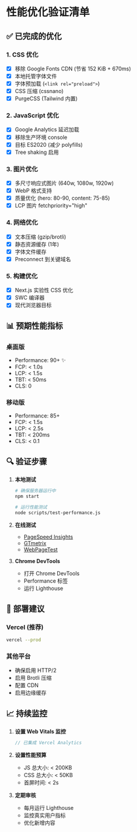 # 性能优化验证清单

## ✅ 已完成的优化

### 1. CSS 优化
- [x] 移除 Google Fonts CDN (节省 152 KiB + 670ms)
- [x] 本地托管字体文件
- [x] 字体预加载 (`<link rel="preload">`)
- [x] CSS 压缩 (cssnano)
- [x] PurgeCSS (Tailwind 内置)

### 2. JavaScript 优化
- [x] Google Analytics 延迟加载
- [x] 移除生产环境 console
- [x] 目标 ES2020 (减少 polyfills)
- [x] Tree shaking 启用

### 3. 图片优化
- [x] 多尺寸响应式图片 (640w, 1080w, 1920w)
- [x] WebP 格式支持
- [x] 质量优化 (hero: 80-90, content: 75-85)
- [x] LCP 图片 fetchpriority="high"

### 4. 网络优化
- [x] 文本压缩 (gzip/brotli)
- [x] 静态资源缓存 (1年)
- [x] 字体文件缓存
- [x] Preconnect 到关键域名

### 5. 构建优化
- [x] Next.js 实验性 CSS 优化
- [x] SWC 编译器
- [x] 现代浏览器目标

## 📊 预期性能指标

### 桌面版
- Performance: 90+ ✨
- FCP: < 1.0s
- LCP: < 1.5s
- TBT: < 50ms
- CLS: 0

### 移动版
- Performance: 85+ 
- FCP: < 1.5s
- LCP: < 2.5s
- TBT: < 200ms
- CLS: < 0.1

## 🔍 验证步骤

1. **本地测试**
   ```bash
   # 确保服务器运行中
   npm start
   
   # 运行性能测试
   node scripts/test-performance.js
   ```

2. **在线测试**
   - [PageSpeed Insights](https://pagespeed.web.dev/)
   - [GTmetrix](https://gtmetrix.com/)
   - [WebPageTest](https://www.webpagetest.org/)

3. **Chrome DevTools**
   - 打开 Chrome DevTools
   - Performance 标签
   - 运行 Lighthouse

## 🚀 部署建议

### Vercel (推荐)
```bash
vercel --prod
```

### 其他平台
- 确保启用 HTTP/2
- 启用 Brotli 压缩
- 配置 CDN
- 启用边缘缓存

## 📈 持续监控

1. **设置 Web Vitals 监控**
   ```javascript
   // 已集成 Vercel Analytics
   ```

2. **设置性能预算**
   - JS 总大小: < 200KB
   - CSS 总大小: < 50KB
   - 首屏时间: < 2s

3. **定期审核**
   - 每月运行 Lighthouse
   - 监控真实用户指标
   - 优化新增内容